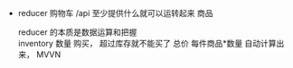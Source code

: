 - reducer  购物车
  /api  至少提供什么就可以运转起来
  商品

  reducer  的本质是数据运算和把握  
  inventory  数量 购买，  超过库存就不能买了
  总价 每件商品*数量 自动计算出来，  MVVN 